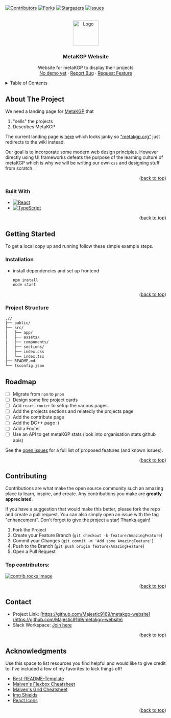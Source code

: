 <!-- Improved compatibility of back to top link: See: https://github.com/othneildrew/Best-README-Template/pull/73 -->
<a id="readme-top"></a>
<!--
*** Thanks for checking out the Best-README-Template. If you have a suggestion
*** that would make this better, please fork the repo and create a pull request
*** or simply open an issue with the tag "enhancement".
*** Don't forget to give the project a star!
*** Thanks again! Now go create something AMAZING! :D
-->



<!-- PROJECT SHIELDS -->
<!--
*** I'm using markdown "reference style" links for readability.
*** Reference links are enclosed in brackets [ ] instead of parentheses ( ).
*** See the bottom of this document for the declaration of the reference variables
*** for contributors-url, forks-url, etc. This is an optional, concise syntax you may use.
*** https://www.markdownguide.org/basic-syntax/#reference-style-links
-->
[![Contributors][contributors-shield]][contributors-url]
[![Forks][forks-shield]][forks-url]
[![Stargazers][stars-shield]][stars-url]
[![Issues][issues-shield]][issues-url]

<!-- PROJECT LOGO -->
<br />
<div align="center">
  <a href="https://github.com/Majestic9169/metakgp-website">
    <img src="https://external-content.duckduckgo.com/iu/?u=https%3A%2F%2Favatars.githubusercontent.com%2Fu%2F11089056%3Fs%3D280%26v%3D4&f=1&nofb=1&ipt=256d00f50ccece811f04675b62fb37d0857a0bcd7f8e2fdc59483c08d2eed445&ipo=images" alt="Logo" width="80" height="80">
  </a>

  <h3 align="center">MetaKGP Website</h3>

  <p align="center">
    Website for metaKGP to display their projects
    <br />
    <a href="https://github.com/Majestic9169/metakgp-website">No demo yet</a>
    ·
    <a href="https://github.com/Majestic9169/metakgp-website/issues/new?labels=bug&template=bug-report---.md">Report Bug</a>
    ·
    <a href="https://github.com/Majestic9169/metakgp-website/issues/new?labels=enhancement&template=feature-request---.md">Request Feature</a>
  </p>
</div>



<!-- TABLE OF CONTENTS -->
<details>
  <summary>Table of Contents</summary>
  <ol>
    <li>
      <a href="#about-the-project">About The Project</a>
      <ul>
        <li><a href="#built-with">Built With</a></li>
      </ul>
    </li>
    <li>
      <a href="#getting-started">Getting Started</a>
      <ul>
        <li><a href="#installation">Installation</a></li>
        <li><a href="#project-structure">Project Structure</a></li>
      </ul>
    </li>
    <li><a href="#roadmap">Roadmap</a></li>
    <li><a href="#contributing">Contributing</a></li>
    <li><a href="#contact">Contact</a></li>
    <li><a href="#acknowledgments">Acknowledgments</a></li>
  </ol>
</details>



<!-- ABOUT THE PROJECT -->
## About The Project

We need a landing page for [MetaKGP](https://wiki.metakgp.org) that 

1. "sells" the projects
1. Describes MetaKGP

The current landing page is [here](https://metakgp.github.io/) which looks janky
so ["metakgp.org"](https://metakgp.org) just redirects to the wiki instead. 

Our goal is to incorporate some modern web design principles. However directly using UI
frameworks defeats the purpose of the learning culture of metaKGP which is why we will
be writing our own `css` and designing stuff from scratch.

<p align="right">(<a href="#readme-top">back to top</a>)</p>



### Built With

* [![React][React.js]][React-url]
* [![TypeScript][TypeScript]][TypeScript-url]

<p align="right">(<a href="#readme-top">back to top</a>)</p>



<!-- GETTING STARTED -->
## Getting Started

To get a local copy up and running follow these simple example steps.

### Installation

* install dependencies and set up frontend
  ```sh
  npm install
  node start
  ```

<p align="right">(<a href="#readme-top">back to top</a>)</p>

### Project Structure

```sh
.//
├── public/
├── src/
│   ├── app/
│   ├── assets/
│   ├── components/
│   ├── sections/
│   ├── index.css
│   └── index.tsx
├── README.md
└── tsconfig.json
```

<!-- ROADMAP -->
## Roadmap

- [ ] Migrate from `npm` to `pnpm`
- [ ] Design some fire project cards
- [ ] Add `react-router` to setup the various pages
- [ ] Add the projects sections and relatedly the projects page
- [ ] Add the contribute page
- [ ] Add the DC++ page :)
- [ ] Add a Footer
- [ ] Use an API to get metaKGP stats (look into organisation stats github apis)

See the [open issues](https://github.com/Majestic9169/metakgp-website/issues) for a full list of proposed features (and known issues).

<p align="right">(<a href="#readme-top">back to top</a>)</p>



<!-- CONTRIBUTING -->
## Contributing

Contributions are what make the open source community such an amazing place to learn, inspire, and create. Any contributions you make are **greatly appreciated**.

If you have a suggestion that would make this better, please fork the repo and create a pull request. You can also simply open an issue with the tag "enhancement".
Don't forget to give the project a star! Thanks again!

1. Fork the Project
2. Create your Feature Branch (`git checkout -b feature/AmazingFeature`)
3. Commit your Changes (`git commit -m 'Add some AmazingFeature'`)
4. Push to the Branch (`git push origin feature/AmazingFeature`)
5. Open a Pull Request

### Top contributors:

<a href="https://github.com/Majestic9169/metakgp-website/graphs/contributors">
  <img src="https://contrib.rocks/image?repo=Majestic9169/metakgp-website" alt="contrib.rocks image" />
</a>

<p align="right">(<a href="#readme-top">back to top</a>)</p>

<!-- CONTACT -->
## Contact

* Project Link: [https://github.com/Majestic9169/metakgp-website](https://github.com/Majestic9169/metakgp-website)
* Slack Workspace: [Join here](https://join.slack.com/t/metakgp/shared_invite/zt-2vgkizrok-mOEtk9NQCR8ba5s6M2U5PQ)

<p align="right">(<a href="#readme-top">back to top</a>)</p>



<!-- ACKNOWLEDGMENTS -->
## Acknowledgments

Use this space to list resources you find helpful and would like to give credit to. I've included a few of my favorites to kick things off!

* [Best-README-Template](https://github.com/othneildrew/Best-README-Template)
* [Malven's Flexbox Cheatsheet](https://flexbox.malven.co/)
* [Malven's Grid Cheatsheet](https://grid.malven.co/)
* [Img Shields](https://shields.io)
* [React Icons](https://react-icons.github.io/react-icons/search)

<p align="right">(<a href="#readme-top">back to top</a>)</p>



<!-- MARKDOWN LINKS & IMAGES -->
<!-- https://www.markdownguide.org/basic-syntax/#reference-style-links -->
[contributors-shield]: https://img.shields.io/github/contributors/Majestic9169/metakgp-website.svg?style=for-the-badge
[contributors-url]: https://github.com/Majestic9169/metakgp-website/graphs/contributors
[forks-shield]: https://img.shields.io/github/forks/Majestic9169/metakgp-website.svg?style=for-the-badge
[forks-url]: https://github.com/Majestic9169/metakgp-website/network/members
[stars-shield]: https://img.shields.io/github/stars/Majestic9169/metakgp-website.svg?style=for-the-badge
[stars-url]: https://github.com/Majestic9169/metakgp-website/stargazers
[issues-shield]: https://img.shields.io/github/issues/Majestic9169/metakgp-website.svg?style=for-the-badge
[issues-url]: https://github.com/Majestic9169/metakgp-website/issues
[license-shield]: https://img.shields.io/github/license/Majestic9169/metakgp-website.svg?style=for-the-badge
[license-url]: https://github.com/Majestic9169/metakgp-website/blob/master/LICENSE.txt
[linkedin-shield]: https://img.shields.io/badge/-LinkedIn-black.svg?style=for-the-badge&logo=linkedin&colorB=555
[linkedin-url]: https://linkedin.com/in/Majestic9169
[product-screenshot]: images/screenshot.png
[React.js]: https://img.shields.io/badge/React-20232A?style=for-the-badge&logo=react&logoColor=61DAFB
[React-url]: https://reactjs.org/
[TypeScript]: https://img.shields.io/badge/TypeScript-007ACC?style=for-the-badge&logo=typescript&logoColor=white
[TypeScript-url]: https://www.typescriptlang.org/
